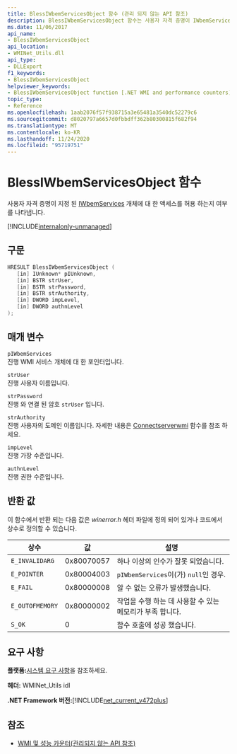 ```yaml
---
title: BlessIWbemServicesObject 함수 (관리 되지 않는 API 참조)
description: BlessIWbemServicesObject 함수는 사용자 자격 증명이 IWbemServices 개체에 대 한 액세스를 허용 하는지 여부를 나타냅니다.
ms.date: 11/06/2017
api_name:
- BlessIWbemServicesObject
api_location:
- WMINet_Utils.dll
api_type:
- DLLExport
f1_keywords:
- BlessIWbemServicesObject
helpviewer_keywords:
- BlessIWbemServicesObject function [.NET WMI and performance counters]
topic_type:
- Reference
ms.openlocfilehash: 1aab2076f57f938715a3e65481a3540dc52279c6
ms.sourcegitcommit: d8020797a6657d0fbbdff362b80300815f682f94
ms.translationtype: MT
ms.contentlocale: ko-KR
ms.lasthandoff: 11/24/2020
ms.locfileid: "95719751"
---
```

# <a name="blessiwbemservicesobject-function"></a>BlessIWbemServicesObject 함수

사용자 자격 증명이 지정 된 [IWbemServices](/windows/desktop/api/wbemcli/nn-wbemcli-iwbemservices) 개체에 대 한 액세스를 허용 하는지 여부를 나타냅니다.

[!INCLUDE[internalonly-unmanaged](../../../../includes/internalonly-unmanaged.md)]

## <a name="syntax"></a>구문

```cpp
HRESULT BlessIWbemServicesObject (
   [in] IUnknown* pIUnknown,
   [in] BSTR strUser,
   [in] BSTR strPassword,
   [in] BSTR strAuthority,
   [in] DWORD impLevel,
   [in] DWORD authnLevel
);
```

## <a name="parameters"></a>매개 변수

`pIWbemServices`\
진행 WMI 서비스 개체에 대 한 포인터입니다.

`strUser`\
진행 사용자 이름입니다.

`strPassword`\
진행 와 연결 된 암호 `strUser` 입니다.

`strAuthority`\
진행 사용자의 도메인 이름입니다. 자세한 내용은 [Connectserverwmi](connectserverwmi.md) 함수를 참조 하세요.

`impLevel`\
진행 가장 수준입니다.

`authnLevel`\
진행 권한 수준입니다.

## <a name="return-value"></a>반환 값

이 함수에서 반환 되는 다음 값은 *winerror.h* 헤더 파일에 정의 되어 있거나 코드에서 상수로 정의할 수 있습니다.

|상수  |값  |설명  |
|---------|---------|---------|
| `E_INVALIDARG` | 0x80070057 | 하나 이상의 인수가 잘못 되었습니다. |
| `E_POINTER` | 0x80004003 | `pIWbemServices`이(가) `null`인 경우. |
| `E_FAIL` | 0x80000008 | 알 수 없는 오류가 발생했습니다. |
| `E_OUTOFMEMORY` | 0x80000002 | 작업을 수행 하는 데 사용할 수 있는 메모리가 부족 합니다. |
| `S_OK` | 0 | 함수 호출에 성공 했습니다. |

## <a name="requirements"></a>요구 사항

 **플랫폼:**[시스템 요구 사항](../../get-started/system-requirements.md)을 참조하세요.

 **헤더:** WMINet_Utils idl

 **.NET Framework 버전:**[!INCLUDE[net_current_v472plus](../../../../includes/net-current-v472plus.md)]

## <a name="see-also"></a>참조

- [WMI 및 성능 카운터(관리되지 않는 API 참조)](index.md)
